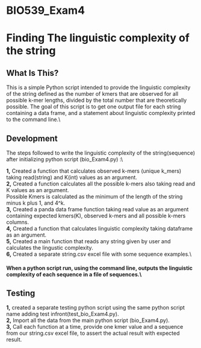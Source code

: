# BIO539_Exam4
# Finding The linguistic complexity of the string

## What Is This?

This is a simple Python script intended to provide the linguistic complexity of the string defined as the number of kmers that are observed for all possible k-mer lengths, divided by the total number that are theoretically possible.
The goal of this script is to get one output file for each string containing a data frame, and a statement about linguistic complexity printed to the command line.\

## Development

The steps followed to write the linguistic complexity of the string(sequence) after initializing python script (bio_Exam4.py) :\

**1,** Created a function that calculates observed k-mers (unique k_mers) taking read(string) and K(int) values as an argument.\
**2,** Created a function calculates all the possible k-mers also taking read and K values as an argument.\
       Possible Kmers is calculated as the minimum of the length of the string minus k plus 1, and 4^k.\
**3,** Created a panda data frame function taking read value as an argument containing expected kmers(K), observed k-mers and all possible k-mers columns.\
**4,** Created a function that calculates linguistic complexity taking dataframe as an argument.\
**5,** Created a main function that reads any string given by user and calculates the lingustic complexity.\
**6,** Created a separate string.csv excel file with some sequence examples.\
#### When a python script run, using the command line, outputs the linguistic complexity of each sequence in a file of sequences.\

## Testing

**1,** created a separate testing python script using the same python script name adding test infront(test_bio_Exam4.py).\
**2,** Import all the data from the main python script (bio_Exam4.py).\
**3,** Call each function at a time, provide one kmer value and a sequence from our string.csv excel file, to assert the actual result with expected result.
